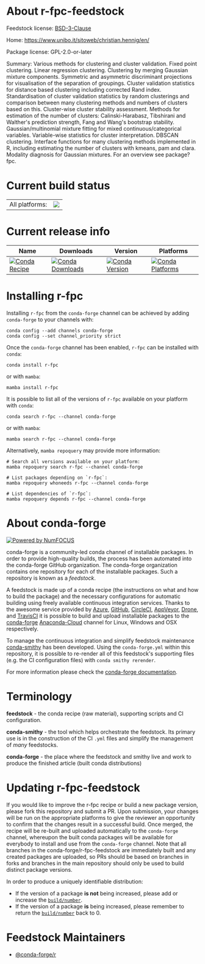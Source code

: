 About r-fpc-feedstock
=====================

Feedstock license: [BSD-3-Clause](https://github.com/conda-forge/r-fpc-feedstock/blob/main/LICENSE.txt)

Home: https://www.unibo.it/sitoweb/christian.hennig/en/

Package license: GPL-2.0-or-later

Summary: Various methods for clustering and cluster validation. Fixed point clustering. Linear regression clustering. Clustering by  merging Gaussian mixture components. Symmetric  and asymmetric discriminant projections for visualisation of the  separation of groupings. Cluster validation statistics for distance based clustering including corrected Rand index.  Standardisation of cluster validation statistics by random clusterings and  comparison between many clustering methods and numbers of clusters based on this.   Cluster-wise cluster stability assessment. Methods for estimation of  the number of clusters: Calinski-Harabasz, Tibshirani and Walther's  prediction strength, Fang and Wang's bootstrap stability.  Gaussian/multinomial mixture fitting for mixed  continuous/categorical variables. Variable-wise statistics for cluster interpretation. DBSCAN clustering. Interface functions for many  clustering methods implemented in R, including estimating the number of clusters with kmeans, pam and clara. Modality diagnosis for Gaussian mixtures. For an overview see package?fpc.

Current build status
====================


<table><tr><td>All platforms:</td>
    <td>
      <a href="https://dev.azure.com/conda-forge/feedstock-builds/_build/latest?definitionId=1153&branchName=main">
        <img src="https://dev.azure.com/conda-forge/feedstock-builds/_apis/build/status/r-fpc-feedstock?branchName=main">
      </a>
    </td>
  </tr>
</table>

Current release info
====================

| Name | Downloads | Version | Platforms |
| --- | --- | --- | --- |
| [![Conda Recipe](https://img.shields.io/badge/recipe-r--fpc-green.svg)](https://anaconda.org/conda-forge/r-fpc) | [![Conda Downloads](https://img.shields.io/conda/dn/conda-forge/r-fpc.svg)](https://anaconda.org/conda-forge/r-fpc) | [![Conda Version](https://img.shields.io/conda/vn/conda-forge/r-fpc.svg)](https://anaconda.org/conda-forge/r-fpc) | [![Conda Platforms](https://img.shields.io/conda/pn/conda-forge/r-fpc.svg)](https://anaconda.org/conda-forge/r-fpc) |

Installing r-fpc
================

Installing `r-fpc` from the `conda-forge` channel can be achieved by adding `conda-forge` to your channels with:

```
conda config --add channels conda-forge
conda config --set channel_priority strict
```

Once the `conda-forge` channel has been enabled, `r-fpc` can be installed with `conda`:

```
conda install r-fpc
```

or with `mamba`:

```
mamba install r-fpc
```

It is possible to list all of the versions of `r-fpc` available on your platform with `conda`:

```
conda search r-fpc --channel conda-forge
```

or with `mamba`:

```
mamba search r-fpc --channel conda-forge
```

Alternatively, `mamba repoquery` may provide more information:

```
# Search all versions available on your platform:
mamba repoquery search r-fpc --channel conda-forge

# List packages depending on `r-fpc`:
mamba repoquery whoneeds r-fpc --channel conda-forge

# List dependencies of `r-fpc`:
mamba repoquery depends r-fpc --channel conda-forge
```


About conda-forge
=================

[![Powered by
NumFOCUS](https://img.shields.io/badge/powered%20by-NumFOCUS-orange.svg?style=flat&colorA=E1523D&colorB=007D8A)](https://numfocus.org)

conda-forge is a community-led conda channel of installable packages.
In order to provide high-quality builds, the process has been automated into the
conda-forge GitHub organization. The conda-forge organization contains one repository
for each of the installable packages. Such a repository is known as a *feedstock*.

A feedstock is made up of a conda recipe (the instructions on what and how to build
the package) and the necessary configurations for automatic building using freely
available continuous integration services. Thanks to the awesome service provided by
[Azure](https://azure.microsoft.com/en-us/services/devops/), [GitHub](https://github.com/),
[CircleCI](https://circleci.com/), [AppVeyor](https://www.appveyor.com/),
[Drone](https://cloud.drone.io/welcome), and [TravisCI](https://travis-ci.com/)
it is possible to build and upload installable packages to the
[conda-forge](https://anaconda.org/conda-forge) [Anaconda-Cloud](https://anaconda.org/)
channel for Linux, Windows and OSX respectively.

To manage the continuous integration and simplify feedstock maintenance
[conda-smithy](https://github.com/conda-forge/conda-smithy) has been developed.
Using the ``conda-forge.yml`` within this repository, it is possible to re-render all of
this feedstock's supporting files (e.g. the CI configuration files) with ``conda smithy rerender``.

For more information please check the [conda-forge documentation](https://conda-forge.org/docs/).

Terminology
===========

**feedstock** - the conda recipe (raw material), supporting scripts and CI configuration.

**conda-smithy** - the tool which helps orchestrate the feedstock.
                   Its primary use is in the construction of the CI ``.yml`` files
                   and simplify the management of *many* feedstocks.

**conda-forge** - the place where the feedstock and smithy live and work to
                  produce the finished article (built conda distributions)


Updating r-fpc-feedstock
========================

If you would like to improve the r-fpc recipe or build a new
package version, please fork this repository and submit a PR. Upon submission,
your changes will be run on the appropriate platforms to give the reviewer an
opportunity to confirm that the changes result in a successful build. Once
merged, the recipe will be re-built and uploaded automatically to the
`conda-forge` channel, whereupon the built conda packages will be available for
everybody to install and use from the `conda-forge` channel.
Note that all branches in the conda-forge/r-fpc-feedstock are
immediately built and any created packages are uploaded, so PRs should be based
on branches in forks and branches in the main repository should only be used to
build distinct package versions.

In order to produce a uniquely identifiable distribution:
 * If the version of a package **is not** being increased, please add or increase
   the [``build/number``](https://docs.conda.io/projects/conda-build/en/latest/resources/define-metadata.html#build-number-and-string).
 * If the version of a package **is** being increased, please remember to return
   the [``build/number``](https://docs.conda.io/projects/conda-build/en/latest/resources/define-metadata.html#build-number-and-string)
   back to 0.

Feedstock Maintainers
=====================

* [@conda-forge/r](https://github.com/conda-forge/r/)

